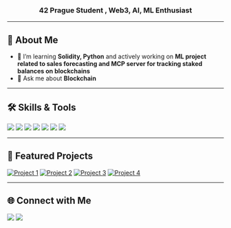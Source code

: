 <!-- Banner -->
<p align="center">
<h3 align="center">42 Prague Student , Web3, AI, ML Enthusiast</h3>

---

## 🚀 About Me
- 🌱 I’m learning **Solidity, Python** and actively working on **ML project related to sales forecasting and MCP server for tracking staked balances on blockchains**
- 💬 Ask me about **Blockchain**
---

## 🛠 Skills & Tools
<p>
  <img src="https://img.shields.io/badge/-Python-3776AB?style=flat-square&logo=python&logoColor=white"/>
  <img src="https://img.shields.io/badge/-C-A8B9CC?style=flat-square&logo=c&logoColor=white"/>
  <img src="https://img.shields.io/badge/-Linux-000000?style=flat-square&logo=linux&logoColor=white"/>
  <img src="https://img.shields.io/badge/-Git-F05032?style=flat-square&logo=git&logoColor=white"/>
  <img src="https://img.shields.io/badge/-Docker-2496ED?style=flat-square&logo=docker&logoColor=white"/>
  <img src="https://img.shields.io/badge/-API-009688?style=flat-square&logo=fastapi&logoColor=white"/>
  <img src="https://img.shields.io/badge/-JavaScript-F7DF1E?style=flat-square&logo=javascript&logoColor=black"/>
  
  <!-- Add more badges as needed -->
</p>

---

## 📌 Featured Projects
[![Project 1](https://github-readme-stats.vercel.app/api/pin/?username=tlukanie&repo=FrenchBakerySales_TimeSeriesForecasting&theme=radical)](https://git@github.com:tlukanie/FrenchBakerySales_TimeSeriesForecasting.git)
[![Project 2](https://github-readme-stats.vercel.app/api/pin/?username=tlukanie&repo=Python_for_Data_Science&theme=radical)](https://github.com/tlukanie/Python_for_Data_Science)
[![Project 3](https://github-readme-stats.vercel.app/api/pin/?username=tlukanie&repo=GlobalEth&theme=radical)](https://git@github.com:tlukanie/GlobalEth.git)
[![Project 4](https://github-readme-stats.vercel.app/api/pin/?username=tlukanie&repo=nft_42&theme=radical)](https://git@github.com:tlukanie/nft_42.git)

---

## 🌐 Connect with Me
<p>
  <a href="https://www.linkedin.com/in/tetiana-lukanieva-4a5a39335/"><img src="https://img.shields.io/badge/-LinkedIn-0077B5?style=flat-square&logo=linkedin&logoColor=white"/></a>
  <a href="mailto:tanyanewem@gmail.com"><img src="https://img.shields.io/badge/-Email-D14836?style=flat-square&logo=gmail&logoColor=white"/></a>
</p>
